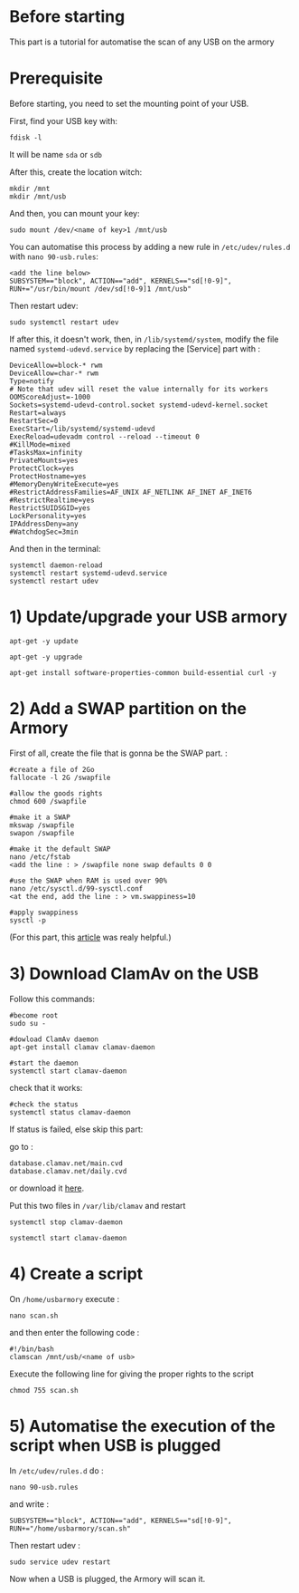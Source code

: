 # Before starting
This part is a tutorial for automatise the scan of any USB on the armory

# Prerequisite
Before starting, you need to set the mounting point of your USB.

First, find your USB key with:

    fdisk -l
    
It will be name `sda` or `sdb`

After this, create the location witch:

    mkdir /mnt
    mkdir /mnt/usb
    
And then, you can mount your key:

    sudo mount /dev/<name of key>1 /mnt/usb
    
You can automatise this process by adding a new rule in `/etc/udev/rules.d` with `nano 90-usb.rules`:
    
    <add the line below>
    SUBSYSTEM=="block", ACTION=="add", KERNELS=="sd[!0-9]", RUN+="/usr/bin/mount /dev/sd[!0-9]1 /mnt/usb"
    
Then restart udev:

    sudo systemctl restart udev
    
If after this, it doesn't work, then, in `/lib/systemd/system`, modify the file named `systemd-udevd.service` by replacing the [Service] part with :

    DeviceAllow=block-* rwm
    DeviceAllow=char-* rwm
    Type=notify
    # Note that udev will reset the value internally for its workers
    OOMScoreAdjust=-1000
    Sockets=systemd-udevd-control.socket systemd-udevd-kernel.socket
    Restart=always
    RestartSec=0
    ExecStart=/lib/systemd/systemd-udevd
    ExecReload=udevadm control --reload --timeout 0
    #KillMode=mixed
    #TasksMax=infinity
    PrivateMounts=yes
    ProtectClock=yes
    ProtectHostname=yes
    #MemoryDenyWriteExecute=yes
    #RestrictAddressFamilies=AF_UNIX AF_NETLINK AF_INET AF_INET6
    #RestrictRealtime=yes
    RestrictSUIDSGID=yes
    LockPersonality=yes
    IPAddressDeny=any
    #WatchdogSec=3min

And then in the terminal:

    systemctl daemon-reload
    systemctl restart systemd-udevd.service
    systemctl restart udev

# 1) Update/upgrade your USB armory

    apt-get -y update
    
    apt-get -y upgrade
    
    apt-get install software-properties-common build-essential curl -y

# 2) Add a SWAP partition on the Armory
First of all, create the file that is gonna be the SWAP part. :

    #create a file of 2Go
    fallocate -l 2G /swapfile
    
    #allow the goods rights
    chmod 600 /swapfile
    
    #make it a SWAP
    mkswap /swapfile
    swapon /swapfile
    
    #make it the default SWAP
    nano /etc/fstab
    <add the line : > /swapfile none swap defaults 0 0
    
    #use the SWAP when RAM is used over 90%
    nano /etc/sysctl.d/99-sysctl.conf
    <at the end, add the line : > vm.swappiness=10
    
    #apply swappiness
    sysctl -p
    
(For this part, this [article](https://forum.hestiacp.com/t/clamav-on-vps-2gb-ram/3536/3) was realy helpful.)

# 3) Download ClamAv on the USB
Follow this commands:

    #become root
    sudo su -
    
    #dowload ClamAv daemon
    apt-get install clamav clamav-daemon
    
    #start the daemon
    systemctl start clamav-daemon

check that it works:

    #check the status
    systemctl status clamav-daemon
    
If status is failed, else skip this part:

go to :

    database.clamav.net/main.cvd
    database.clamav.net/daily.cvd
    
or download it [here](https://github.com/P4ti3nn3/USB-Armory-Setup/releases/tag/cvd).
    
Put this two files in `/var/lib/clamav` and restart

    systemctl stop clamav-daemon
    
    systemctl start clamav-daemon
    
# 4) Create a script
On `/home/usbarmory` execute :

    nano scan.sh
  
and then enter the following code :

    #!/bin/bash
    clamscan /mnt/usb/<name of usb>
  
Execute the following line for giving the proper rights to the script

    chmod 755 scan.sh
  
# 5) Automatise the execution of the script when USB is plugged
In `/etc/udev/rules.d` do :

    nano 90-usb.rules
  
and write :

    SUBSYSTEM=="block", ACTION=="add", KERNELS=="sd[!0-9]", RUN+="/home/usbarmory/scan.sh"
  
 Then restart udev :
 
    sudo service udev restart

Now when a USB is plugged, the Armory will scan it.

